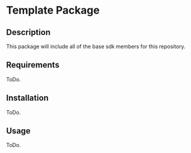 # Template Package

## Description

This package will include all of the base sdk members for this repository.

## Requirements

ToDo.

## Installation

ToDo.

## Usage

ToDo.
